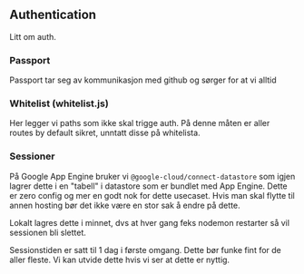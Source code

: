 ## Authentication

Litt om auth.

### Passport

Passport tar seg av kommunikasjon med github og sørger for at
vi alltid

### Whitelist (whitelist.js)

Her legger vi paths som ikke skal trigge auth. På denne
måten er aller routes by default sikret, unntatt disse
på whitelista.

### Sessioner

På Google App Engine bruker vi `@google-cloud/connect-datastore`
som igjen lagrer dette i en "tabell" i datastore som er bundlet
med App Engine. Dette er zero config og mer en godt nok
for dette usecaset. Hvis man skal flytte til annen hosting
bør det ikke være en stor sak å endre på dette.

Lokalt lagres dette i minnet, dvs at hver gang feks nodemon
restarter så vil sessionen bli slettet.

Sessionstiden er satt til 1 dag i første omgang. Dette bør
funke fint for de aller fleste. Vi kan utvide dette hvis
vi ser at dette er nyttig.
